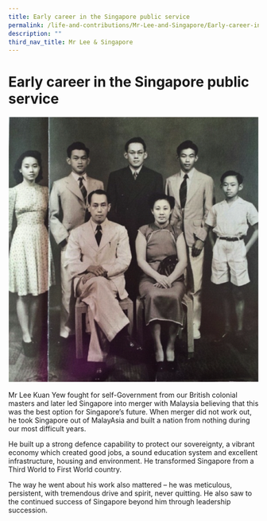 ```yaml
---
title: Early career in the Singapore public service
permalink: /life-and-contributions/Mr-Lee-and-Singapore/Early-career-in-the-Singapore-public-service
description: ""
third_nav_title: Mr Lee & Singapore
---
```

# Early career in the Singapore public service #

![Alt text for image on Isomer site](/images/mr-lee-and-singapore/Early%20career%20in%20Singapore%20public%20service.jpg)

Mr Lee Kuan Yew fought for self-Government from our British colonial masters and later led Singapore into merger with Malaysia believing that this was the best option for Singapore’s future. When merger did not work out, he took Singapore out of MalayAsia and built a nation from nothing during our most difficult years.


He built up a strong defence capability to protect our sovereignty, a vibrant economy which created good jobs, a sound education system and excellent infrastructure, housing and environment. He transformed Singapore from a Third World to First World country.


The way he went about his work also mattered – he was meticulous, persistent, with tremendous drive and spirit, never quitting. He also saw to the continued success of Singapore beyond him through leadership succession.